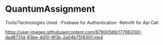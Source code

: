 # QuantumAssignment

Tools/Technologies Used:
-Firebase for Authentication 
-Retrofit for Api Call


https://user-images.githubusercontent.com/87900566/177983100-dad8731d-93be-4d10-8f3b-2a04b75f8301.mp4

